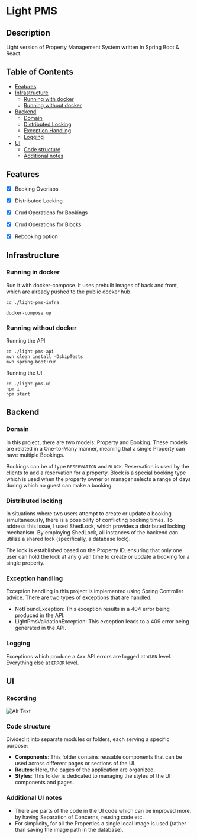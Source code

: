 # Light PMS

## Description

Light version of Property Management System written in Spring Boot & React.

## Table of Contents
- [Features](#features)
- [Infrastructure](#infrastructure)
  - [Running with docker](#running-in-docker)
  - [Running without docker](#running-without-docker)
- [Backend](#backend)
  - [Domain](#domain)
  - [Distributed Locking](#distributed-locking)
  - [Exception Handling](#exception-handling)
  - [Logging](#logging)
- [UI](#ui)
  - [Code structure](#code-structure)
  - [Additional notes](#additional-notes)
  
## Features

- [x] Booking Overlaps
- [x] Distributed Locking
- [x] Crud Operations for Bookings
- [x] Crud Operations for Blocks
- [x] Rebooking option



## Infrastructure
### Running in docker
Run it with docker-compose. It uses prebuilt images of back and front, which are already pushed to the public docker hub.
```shell
cd ./light-pms-infra

docker-compose up
```

### Running without docker
Running the API
```shell
cd ./light-pms-api
mvn clean install -DskipTests
mvn spring-boot:run
```

Running the UI
```shell
cd ./light-pms-ui
npm i
npm start
```
## Backend

### Domain

In this project, there are two models: Property and Booking. These models are related in a One-to-Many manner, meaning that a single Property can have multiple Bookings.

Bookings can be of type `RESERVATION` and `BLOCK`. Reservation is used by the clients to add a reservation for a property. Block is a special booking type which is used when the property owner or manager selects a range of days during
which no guest can make a booking.

### Distributed locking

In situations where two users attempt to create or update a booking simultaneously, there is a possibility of conflicting booking times. 
To address this issue, I used ShedLock, which provides a distributed locking mechanism. 
By employing ShedLock, all instances of the backend can utilize a shared lock (specifically, a database lock).

The lock is established based on the Property ID, ensuring that only one user can hold the lock at any given time to create or update a booking for a single property.

### Exception handling

Exception handling in this project is implemented using Spring Controller advice. There are two types of exceptions that are handled:

- NotFoundException: This exception results in a 404 error being produced in the API.
- LightPmsValidationException: This exception leads to a 409 error being generated in the API.

### Logging

Exceptions which produce a 4xx API errors are logged at `WARN` level. Everything else at `ERROR` level. 

## UI

### Recording

![Alt Text](./pms-recording.gif)

### Code structure

Divided it into separate modules or folders, each serving a specific purpose:

- **Components**: This folder contains reusable components that can be used across different pages or sections of the UI.
- **Routes**: Here, the pages of the application are organized.
- **Styles**: This folder is dedicated to managing the styles of the UI components and pages.


### Additional UI notes
- There are parts of the code in the UI code which can be improved more, by having Separation of Concerns, reusing code etc.
- For simplicity, for all the Properties a single local image is used (rather than saving the image path in the database).


